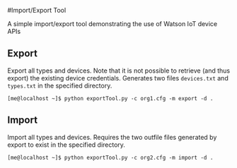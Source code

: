#Import/Export Tool

A simple import/export tool demonstrating the use of Watson IoT device APIs


## Export

Export all types and devices.  Note that it is not possible to retrieve (and thus export) the existing device credentials.  Generates two files ``devices.txt`` and ``types.txt`` in the specified directory.

```
[me@localhost ~]$ python exportTool.py -c org1.cfg -m export -d .
```


## Import

Import all types and devices.  Requires the two outfile files generated by export to exist in the specified directory.

```
[me@localhost ~]$ python exportTool.py -c org2.cfg -m import -d .
```
